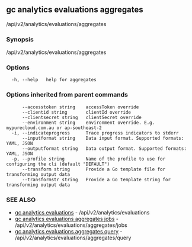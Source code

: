 ## gc analytics evaluations aggregates

/api/v2/analytics/evaluations/aggregates

### Synopsis

/api/v2/analytics/evaluations/aggregates

### Options

```
  -h, --help   help for aggregates
```

### Options inherited from parent commands

```
      --accesstoken string    accessToken override
      --clientid string       clientId override
      --clientsecret string   clientSecret override
      --environment string    environment override. E.g. mypurecloud.com.au or ap-southeast-2
  -i, --indicateprogress      Trace progress indicators to stderr
      --inputformat string    Data input format. Supported formats: YAML, JSON
      --outputformat string   Data output format. Supported formats: YAML, JSON
  -p, --profile string        Name of the profile to use for configuring the cli (default "DEFAULT")
      --transform string      Provide a Go template file for transforming output data
      --transformstr string   Provide a Go template string for transforming output data
```

### SEE ALSO

* [gc analytics evaluations](gc_analytics_evaluations.html)	 - /api/v2/analytics/evaluations
* [gc analytics evaluations aggregates jobs](gc_analytics_evaluations_aggregates_jobs.html)	 - /api/v2/analytics/evaluations/aggregates/jobs
* [gc analytics evaluations aggregates query](gc_analytics_evaluations_aggregates_query.html)	 - /api/v2/analytics/evaluations/aggregates/query


